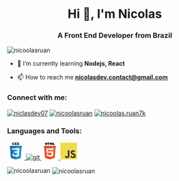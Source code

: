 <h1 align="center">Hi 👋, I'm Nicolas</h1>
<h3 align="center">A Front End Developer from Brazil</h3>

<p align="left"> <img src="https://komarev.com/ghpvc/?username=nicoolasruan&label=Profile%20views&color=0e75b6&style=flat" alt="nicoolasruan" /> </p>

- 🌱 I’m currently learning **Nodejs, React**

- 📫 How to reach me **nicolasdev.contact@gmail.com**

<h3 align="left">Connect with me:</h3>
<p align="left">
<a href="https://twitter.com/niclasdev07" target="blank"><img align="center" src="https://raw.githubusercontent.com/rahuldkjain/github-profile-readme-generator/master/src/images/icons/Social/twitter.svg" alt="niclasdev07" height="30" width="40" /></a>
<a href="https://linkedin.com/in/nicoolasruan" target="blank"><img align="center" src="https://raw.githubusercontent.com/rahuldkjain/github-profile-readme-generator/master/src/images/icons/Social/linked-in-alt.svg" alt="nicoolasruan" height="30" width="40" /></a>
<a href="https://instagram.com/nicoolas.ruan7k" target="blank"><img align="center" src="https://raw.githubusercontent.com/rahuldkjain/github-profile-readme-generator/master/src/images/icons/Social/instagram.svg" alt="nicoolas.ruan7k" height="30" width="40" /></a>
</p>

<h3 align="left">Languages and Tools:</h3>
<p align="left"> <a href="https://www.w3schools.com/css/" target="_blank" rel="noreferrer"> <img src="https://raw.githubusercontent.com/devicons/devicon/master/icons/css3/css3-original-wordmark.svg" alt="css3" width="40" height="40"/> </a> <a href="https://git-scm.com/" target="_blank" rel="noreferrer"> <img src="https://www.vectorlogo.zone/logos/git-scm/git-scm-icon.svg" alt="git" width="40" height="40"/> </a> <a href="https://www.w3.org/html/" target="_blank" rel="noreferrer"> <img src="https://raw.githubusercontent.com/devicons/devicon/master/icons/html5/html5-original-wordmark.svg" alt="html5" width="40" height="40"/> </a> <a href="https://developer.mozilla.org/en-US/docs/Web/JavaScript" target="_blank" rel="noreferrer"> <img src="https://raw.githubusercontent.com/devicons/devicon/master/icons/javascript/javascript-original.svg" alt="javascript" width="40" height="40"/> </a> </p>

<p><img align="left" src="https://github-readme-stats.vercel.app/api/top-langs?username=nicoolasruan&show_icons=true&locale=en&layout=compact" alt="nicoolasruan" /></p>

<p>&nbsp;<img align="center" src="https://github-readme-stats.vercel.app/api?username=nicoolasruan&show_icons=true&locale=en" alt="nicoolasruan" /></p>

